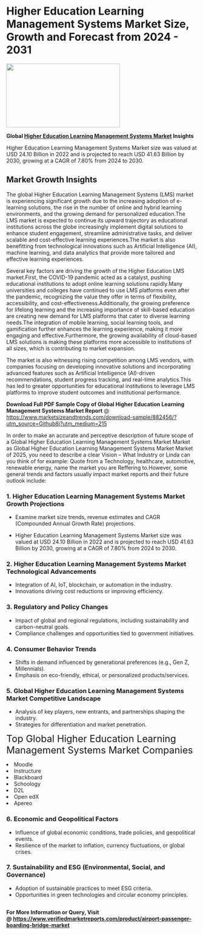 <H1>Higher Education Learning Management Systems Market Size, Growth and Forecast from 2024 - 2031</H1><img class="aligncenter size-medium wp-image-584254" src="https://thirdeyenews.in/wp-content/uploads/2024/09/Global-Market-Research-300x168.jpeg" alt="" width="300" height="168" /><p><strong>Global&nbsp;<a href="https://www.marketsizeandtrends.com/download-sample/882456/?utm_source=Github8j?utm_medium=215">Higher Education Learning Management Systems Market</a> Insights</strong></p><p>Higher Education Learning Management Systems Market size was valued at USD 24.10 Billion in 2022 and is projected to reach USD 41.63 Billion by 2030, growing at a CAGR of 7.80% from 2024 to 2030.</p><p><h2>Market Growth Insights</h2> <p>The global Higher Education Learning Management Systems (LMS) market is experiencing significant growth due to the increasing adoption of e-learning solutions, the rise in the number of online and hybrid learning environments, and the growing demand for personalized education.The LMS market is expected to continue its upward trajectory as educational institutions across the globe increasingly implement digital solutions to enhance student engagement, streamline administrative tasks, and deliver scalable and cost-effective learning experiences.The market is also benefitting from technological innovations such as Artificial Intelligence (AI), machine learning, and data analytics that provide more tailored and effective learning experiences.</p> <p>Several key factors are driving the growth of the Higher Education LMS market.First, the COVID-19 pandemic acted as a catalyst, pushing educational institutions to adopt online learning solutions rapidly.Many universities and colleges have continued to use LMS platforms even after the pandemic, recognizing the value they offer in terms of flexibility, accessibility, and cost-effectiveness.Additionally, the growing preference for lifelong learning and the increasing importance of skill-based education are creating new demand for LMS platforms that cater to diverse learning needs.The integration of mobile learning, social learning tools, and gamification further enhances the learning experience, making it more engaging and effective.Furthermore, the growing availability of cloud-based LMS solutions is making these platforms more accessible to institutions of all sizes, which is contributing to market expansion.<p>The market is also witnessing rising competition among LMS vendors, with companies focusing on developing innovative solutions and incorporating advanced features such as Artificial Intelligence (AI)-driven recommendations, student progress tracking, and real-time analytics.This has led to greater opportunities for educational institutions to leverage LMS platforms to improve student outcomes and institutional performance.</p> <p><span class=""><strong>Download Full PDF Sample Copy of Global Higher Education Learning Management Systems Market Report</strong> @ <a href="https://www.marketsizeandtrends.com/download-sample/882456/?utm_source=Github8j?utm_medium=215" target="_blank">https://www.marketsizeandtrends.com/download-sample/882456/?utm_source=Github8j?utm_medium=215</a></span></p><p>In order to make an accurate and perceptive description of future scope of a Global&nbsp;Higher Education Learning Management Systems Market Market as Global&nbsp;Higher Education Learning Management Systems Market Market of 2025, you need to describe a clear Vision &ndash; What Industry or Linda can you think of for example: Quote from a Technology, healthcare, automotive, renewable energy, name the market you are Reffering to.However, some general trends and factors usually impact market reports and their future outlook include:</p><h3>1.&nbsp;<strong>Higher Education Learning Management Systems Market Growth Projections</strong></h3><ul><li>Examine market size trends, revenue estimates and CAGR (Compounded Annual Growth Rate) projections.</li><li><p>Higher Education Learning Management Systems Market size was valued at USD 24.10 Billion in 2022 and is projected to reach USD 41.63 Billion by 2030, growing at a CAGR of 7.80% from 2024 to 2030.</p></li></ul><h3>2.&nbsp;<strong>Higher Education Learning Management Systems Market Technological Advancements</strong></h3><ul><li>Integration of AI, IoT, blockchain, or automation in the industry.</li><li>Innovations driving cost reductions or improving efficiency.</li></ul><h3>3.&nbsp;<strong>Regulatory and Policy Changes</strong></h3><ul><li>Impact of global and regional regulations, including sustainability and carbon-neutral goals.</li><li>Compliance challenges and opportunities tied to government initiatives.</li></ul><h3>4.&nbsp;<strong>Consumer Behavior Trends</strong></h3><ul><li>Shifts in demand influenced by generational preferences (e.g., Gen Z, Millennials).</li><li>Emphasis on eco-friendly, ethical, or personalized products/services.</li></ul><h3>5.&nbsp;<strong>Global Higher Education Learning Management Systems Market Competitive Landscape</strong></h3><ul><li>Analysis of key players, new entrants, and partnerships shaping the industry.</li><li>Strategies for differentiation and market penetration.</li></ul><p data-pm-slice="1 1 []"><span style="color: inherit; font-family: inherit; font-size: 25px;">Top Global Higher Education Learning Management Systems Market Companies</span></p><div class="" data-test-id=""><p><li>Moodle</li><li> Instructure</li><li> Blackboard</li><li> Schoology</li><li> D2L</li><li> Open edX</li><li> Apereo</li></p></div><h3>6.&nbsp;<strong>Economic and Geopolitical Factors</strong></h3><ul><li>Influence of global economic conditions, trade policies, and geopolitical events.</li><li>Resilience of the market to inflation, currency fluctuations, or global crises.</li></ul><h3>7.&nbsp;<strong>Sustainability and ESG (Environmental, Social, and Governance)</strong></h3><ul><li>Adoption of sustainable practices to meet ESG criteria.</li><li>Opportunities in green technologies and circular economy principles.</li></ul><h2><strong style="font-size: 14px;">For More Information or Query, Visit @&nbsp;</strong><a style="background-color: #ffffff; font-size: 14px;" href="https://www.marketsizeandtrends.com/report/higher-education-learning-management-systems-market/" target="_blank">https://www.verifiedmarketreports.com/product/airport-passenger-boarding-bridge-market</a></h2>